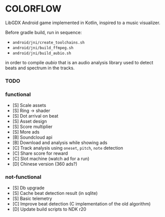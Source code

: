 # COLORFLOW
LibGDX Android game implemented in Kotlin, inspired to a music visualizer.

Before gradle build, run in sequence:
 - `android/jni/create_toolchains.sh`
 - `android/jni/build_ffmpeg.sh`
 - `android/jni/build_aubio.sh`

in order to compile *aubio* that is an audio analysis library used to detect beats and spectrum in the tracks.

### TODO
### functional
- [S] Scale assets
- [S] Ring -> shader
- [S] Dot arrival on beat
- [S] Asset design
- [S] Score multiplier
- [S] More ads
- [B] Soundcloud api
- [B] Download and analysis while showing ads
- [C] Track analysis using `oneset`, `pitch`, `note` detection
- [C] Share score for reward
- [C] Slot machine (watch ad for a run)
- [D] Chinese version (360 ads?)

### not-functional
- [S] Db upgrade
- [S] Cache beat detection result (in sqlite)
- [S] Basic telemetry
- [C] Improve beat detection (C implementation of the old algorithm)
- [D] Update build scripts to NDK r20
